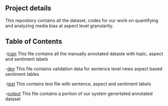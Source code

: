## Project details
This repository contains all the dataset, codes for our work on quantifying and analyzing media bias at aspect level granularity.

## Table of Contents
-[train](#train) This file contains all the manually annotated dataste with topic, aspect and sentiment labels  

-[dev](#dev) This file contains validation data for sentence level news aspect based sentiment lables  

-[test](#test) This contains test file with sentence, aspect and sentiment labels  

-[output](#output) This file contains a portion of our system genertated annotated dataset  


